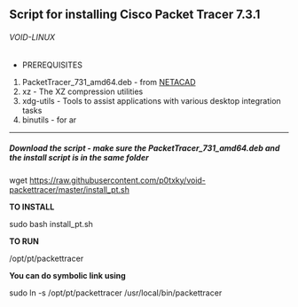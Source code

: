 ## Script for installing Cisco Packet Tracer 7.3.1 

###### VOID-LINUX

- PREREQUISITES

1. PacketTracer_731_amd64.deb - from [NETACAD](netacad.com)
1. xz - The XZ compression utilities
1. xdg-utils - Tools to assist applications with various desktop integration tasks
1. binutils - for ar 

***************************************************************************************************

##### Download the script - make sure the PacketTracer_731_amd64.deb and the install script is in the same folder

wget https://raw.githubusercontent.com/p0txky/void-packettracer/master/install_pt.sh

**TO INSTALL**

sudo bash install_pt.sh

**TO RUN**

/opt/pt/packettracer

**You can do symbolic link using**

sudo ln -s /opt/pt/packettracer /usr/local/bin/packettracer
